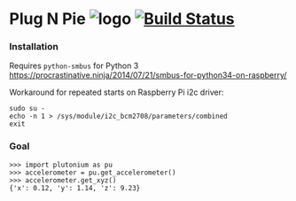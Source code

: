 # Plug N Pie ![logo](https://raw.githubusercontent.com/villasv/plugandpie/master/docs/icon.png) [![Build Status](https://travis-ci.org/villasv/plugandpie.svg?branch=master)](https://travis-ci.org/villasv/plugandpie) 

### Installation
Requires `python-smbus` for Python 3
https://procrastinative.ninja/2014/07/21/smbus-for-python34-on-raspberry/


Workaround for repeated starts on Raspberry Pi i2c driver:
```
sudo su -
echo -n 1 > /sys/module/i2c_bcm2708/parameters/combined
exit
```

### Goal
```
>>> import plutonium as pu
>>> accelerometer = pu.get_accelerometer()
>>> accelerometer.get_xyz()
{'x': 0.12, 'y': 1.14, 'z': 9.23}
```
